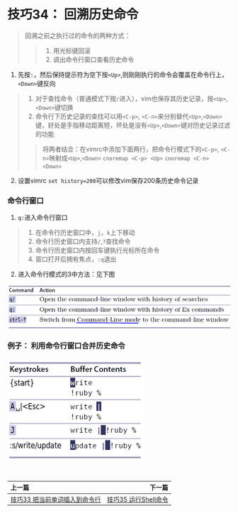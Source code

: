 # 技巧34： 回溯历史命令

> 回溯之前之执行过的命令的两种方式：
> > 1. 用光标键回滚
> > 2. 调出命令行窗口查看历史命令

1. 先按`:`，然后保持提示符为空下按`<Up>`,则刚刚执行的命令会覆盖在命令行上，`<Down>`键反向
> 1. 对于查找命令（普通模式下按`/`进入），vim也保存其历史记录，按`<Up>`,`<Down>`键切换
> 2. 命令行下历史记录的查找可以用`<C-p>`, `<C-n>`来分别替代`<Up>`,`<Down>`键，好处是手指移动距离短，坏处是没有`<Up>`,`<Down>`键对历史记录过滤的功能
> >  将两者结合：在vimrc中添加下面两行，把命令行模式下的`<C-p>`, `<C-n>`映射成`<Up>`,`<Down>`
> >  `cnoremap <C-p> <Up>`
> >  `cnoremap <C-n> <Down>`

2. 设置vimrc `set history=200`可以修改vim保存200条历史命令记录

### 命令行窗口

1. `q:`进入命令行窗口
> 1. 在命令行历史窗口中，`j`，`k`上下移动
> 2. 命令行历史窗口内支持`/`,`?`查找命令
> 3. 命令行历史窗口内按回车键执行光标所在命令
> 4. 窗口打开后拥有焦点，`:q`退出

2. 进入命令行模式的3中方法：见下图

![tip34_2](../../images/tip34_2.png)  

### 例子： **利用命令行窗口合并历史命令**

![tip34_1](../../images/tip34_1.png)  



<br>  

|上一篇|下一篇|
|:---|---:|
| [技巧33 把当前单词插入到命令行](tip33.md)|[技巧35 运行Shell命令](tip35.md)|
